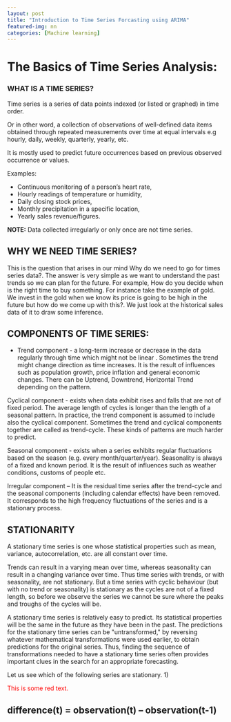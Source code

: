 ```yaml
---
layout: post
title: "Introduction to Time Series Forcasting using ARIMA"
featured-img: nn
categories: [Machine learning]
---
```


# The Basics of Time Series Analysis:

### WHAT IS A TIME SERIES? 
Time series  is a series of data points indexed (or listed or graphed) in time order. 

Or in other word, a collection of observations of well-defined data items obtained through repeated measurements over time at equal intervals e.g hourly, daily, weekly, quarterly, yearly, etc.

It is mostly used to predict future occurrences based on previous observed occurrence or values.
 
Examples:
* Continuous monitoring of a person’s heart rate,
* Hourly readings of temperature or humidity,
* Daily closing stock prices,
* Monthly precipitation in a specific location,
* Yearly sales revenue/figures.

**NOTE:** Data collected irregularly or only once are not time series.

## WHY WE NEED TIME SERIES?
This is the question that arises in our mind Why do we need to go for times series data?. The answer is very simple as we want to understand the past trends so we can plan for the future.
For example, How do you decide when is the right time to buy something. For instance take the example of gold. We invest in the gold when we know its price is going to be high in the future but how do we come up with this?. We just look at the historical sales data of it to draw some inference.

## COMPONENTS OF TIME SERIES:
* Trend component - a long-term increase or decrease in the data regularly through time which might not be linear . Sometimes the trend might change direction as time increases.
It is the result of influences such as population growth, price inflation and general economic changes. There can be Uptrend, Downtrend, Horizontal Trend depending on the pattern.



Cyclical component - exists when data exhibit rises and falls that are not of fixed period. The average length of cycles is longer than the length of a seasonal pattern. In practice, the trend component is assumed to include also the cyclical component. Sometimes the trend and cyclical components together are called as trend-cycle.
These kinds of patterns are much harder to predict. 




Seasonal component - exists when a series exhibits regular fluctuations based on the season (e.g. every month/quarter/year). Seasonality is always of a fixed and known period. It is the result of influences such as weather conditions, customs of people etc.

Irregular component – It is the residual time series after the trend-cycle and the seasonal components (including calendar effects) have been removed. It corresponds to the high frequency fluctuations of the series and is a stationary process.


## STATIONARITY
A stationary time series is one whose statistical properties such as mean, variance, autocorrelation, etc. are all constant over time. 

Trends can result in a varying mean over time, whereas seasonality can result in a changing variance over time. Thus time series with trends, or with seasonality, are not stationary.
But a time series with cyclic behaviour (but with no trend or seasonality) is stationary as the cycles are not of a fixed length, so before we observe the series we cannot be sure where the peaks and troughs of the cycles will be. 

A stationary time series is relatively easy to predict. Its statistical properties will be the same in the future as they have been in the past. The predictions for the stationary time series  can be "untransformed," by reversing whatever mathematical transformations were used earlier, to obtain predictions for the original series.  Thus, finding the sequence of transformations needed to have a stationary time series often provides important clues in the search for an appropriate forecasting.

 
Let us see which of the following series are stationary.
1) 
<p style='color:red'>This is some red text.</p>




difference(t) = observation(t) – observation(t-1)
----------------------------------------------------




























